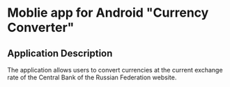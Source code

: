 # Moblie app for Android "Currency Converter"
## Application Description
The application allows users to convert currencies at the current exchange rate of the Central Bank of the Russian Federation website.
